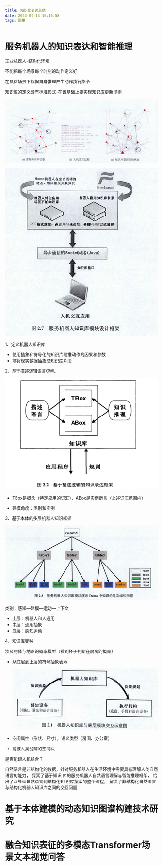 ```yaml
---
title: 知识化表达总结
date: 2023-09-13 16:16:58
tags: 国重
---
```


# 服务机器人的知识表达和智能推理

工业机器人-结构化环境

不能把每个场景每个时刻的动作定义好

在具体场景下根据自身推理产生动作执行指令

知识库的定义没有标准形式-在该基础上要实现知识库更新规则

![image-20230913171457252](knowledge-rep/image-20230913171457252.png)

![image-20230913171353481](knowledge-rep/image-20230913171353481.png)

1、定义机器人知识库

- 使用抽象和符号化的知识片段推动作的因果和参数
- 能将现实数据抽象成知识库片段

2、基于描述逻辑语言OWL

![image-20230913171148226](knowledge-rep/image-20230913171148226.png)

- TBox是概念（特定应用的词汇），ABox是实例断言（上述词汇范围内）

- 建模角度：类别和实例

3、基于本体的多层机器人知识框架

![image-20230913171430939](knowledge-rep/image-20230913171430939.png)

类别：感知—建模—运动—上下文

- 上层：机器人和人通用
- 中层：通用抽象
- 底层：感知运动

4、知识库变种

涉及物体与地点的概率模型（看到杯子判断在厨房的概率）

- 从底层到上层的符号抽象表示

  ![image-20230913171118440](knowledge-rep/image-20230913171118440.png)

- 空间属性（形状、尺寸），语义类型（房间、办公室）

- 能被人类分辨的空间块

是否能跟人机结合？

自然语言是非结构化的数据，针对服务机器人在生活环境中需要具有理解人类自然语言的能力， 探索了基于知识 库的服务机器人自然语言理解与智能推理框架， 给出了从处理自然语言到结构化知 识库搜索的整个流程， 解决了非结构化自然语言与结构化机器人知识库之间的交互问题



# 基于本体建模的动态知识图谱构建技术研究



# 融合知识表征的多模态Transformer场景文本视觉问答



